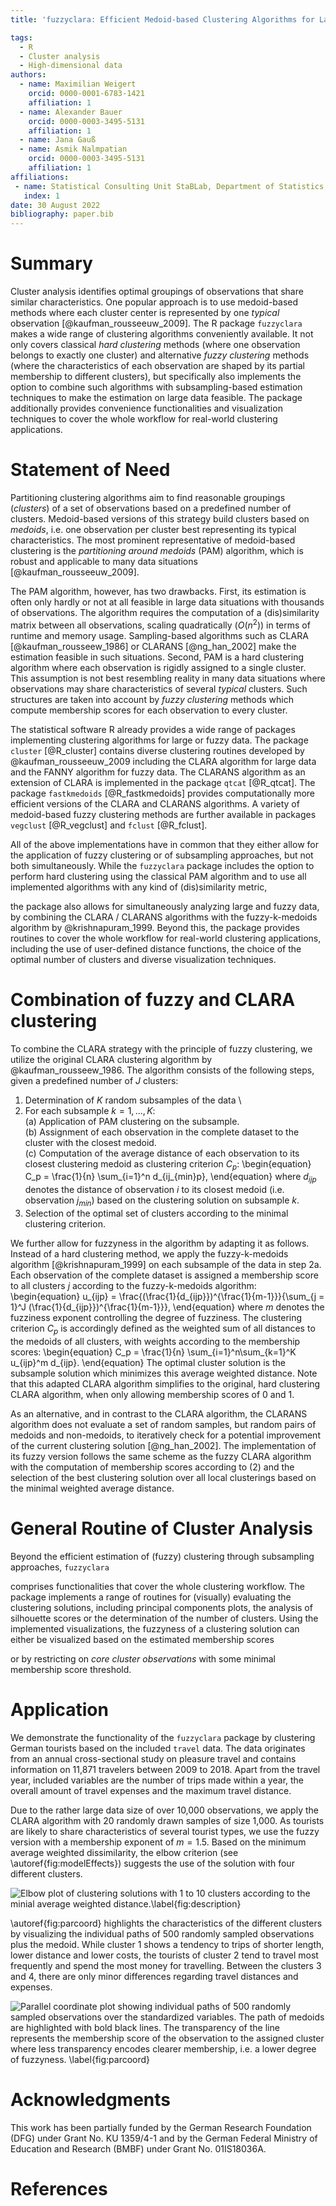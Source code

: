 ```yaml
---
title: 'fuzzyclara: Efficient Medoid-based Clustering Algorithms for Large and Fuzzy Data'

tags:
  - R
  - Cluster analysis
  - High-dimensional data
authors:
  - name: Maximilian Weigert
    orcid: 0000-0001-6783-1421
    affiliation: 1
  - name: Alexander Bauer
    orcid: 0000-0003-3495-5131
    affiliation: 1
  - name: Jana Gauß
  - name: Asmik Nalmpatian
    orcid: 0000-0003-3495-5131
    affiliation: 1
affiliations:
 - name: Statistical Consulting Unit StaBLab, Department of Statistics, LMU Munich, Germany
   index: 1
date: 30 August 2022
bibliography: paper.bib
---
```


# Summary

Cluster analysis identifies optimal groupings of observations that share similar
characteristics.
One popular approach is to use medoid-based methods where each cluster center is
represented by one *typical* observation [@kaufman_rousseeuw_2009].
The R package `fuzzyclara` makes a wide range of clustering algorithms conveniently available.
It not only covers classical *hard clustering* methods (where one observation belongs to exactly one cluster)
and alternative *fuzzy clustering* methods (where the characteristics of each observation
are shaped by its partial membership to different clusters), but specifically also implements
the option to combine such algorithms with subsampling-based estimation techniques to make the
estimation on large data feasible.
The package additionally provides convenience functionalities and visualization
techniques to cover the whole workflow for real-world clustering applications.


# Statement of Need

Partitioning clustering algorithms aim to find reasonable groupings (*clusters*)
of a set of observations based on a predefined number of clusters.
Medoid-based versions of this strategy build clusters based on *medoids*,
i.e. one observation per cluster best representing its typical characteristics.
The most prominent representative of medoid-based clustering is the
*partitioning around medoids* (PAM) algorithm, which is robust and applicable to
many data situations [@kaufman_rousseeuw_2009].

The PAM algorithm, however, has two drawbacks.
First, its estimation is often only hardly or not at all feasible in large data
situations with thousands of observations.
The algorithm requires the computation of a (dis)similarity matrix between all
observations, scaling quadratically ($O(n^2)$) in terms of runtime and
memory usage.
Sampling-based algorithms such as CLARA [@kaufman_rousseew_1986] or
CLARANS [@ng_han_2002] make the estimation feasible in such situations.
Second, PAM is a hard clustering algorithm where each observation is rigidly
assigned to a single cluster.
This assumption is not best resembling reality in many data situations where
observations may share characteristics of several *typical* clusters.
Such structures are taken into account by *fuzzy clustering* methods which
compute membership scores for each observation to every cluster.

The statistical software R already provides a wide range of packages implementing
clustering algorithms for large or fuzzy data.
The package `cluster` [@R_cluster] contains diverse clustering routines
developed by @kaufman_rousseeuw_2009 including the CLARA algorithm for large
data and the FANNY algorithm for fuzzy data.
The CLARANS algorithm as an extension of CLARA is implemented in the package
`qtcat` [@R_qtcat].
The package `fastkmedoids` [@R_fastkmedoids] provides computationally more efficient
versions of the CLARA and CLARANS algorithms.
A variety of medoid-based fuzzy clustering methods are further available in packages
`vegclust` [@R_vegclust] and `fclust` [@R_fclust].

All of the above implementations have in common that they either allow for the
application of fuzzy clustering or of subsampling approaches, but not both
simultaneously.
While the `fuzzyclara` package includes the option to perform hard clustering
using the classical PAM algorithm and to use all implemented algorithms with
any kind of (dis)similarity metric,
<!--The user may rely on a set of pre-defined common metrics
(which are used by `proxy::dist`) or use a self-defined metric.--> 
the package also allows for simultaneously analyzing large and
fuzzy data, by combining the CLARA / CLARANS algorithms with the
fuzzy-k-medoids algorithm by @krishnapuram_1999.
Beyond this, the package provides routines to cover the whole workflow for
real-world clustering applications, including the use of user-defined distance functions,
the choice of the optimal number of clusters and diverse visualization
techniques.

# Combination of fuzzy and CLARA clustering
To combine the CLARA strategy with the principle of fuzzy clustering,
we utilize the original CLARA clustering algorithm by @kaufman_rousseew_1986. The
algorithm consists of the following steps, given a predefined number of $J$
clusters:

1. Determination of $K$ random subsamples of the data \
2. For each subsample $k = 1,..., K$: \
   (a) Application of PAM clustering on the subsample. \
   (b) Assignment of each observation in the complete dataset to the cluster
   with the closest medoid. \
   (c) Computation of the average distance of each observation to its closest
   clustering medoid as clustering criterion $C_p$:
\begin{equation}
C_p = \frac{1}{n} \sum_{i=1}^n d_{ij_{min}p},
\end{equation}
where $d_{ijp}$ denotes the distance of observation $i$ to its closest medoid
(i.e. observation $j_{min}$) based on the clustering solution on subsample $k$.
3. Selection of the optimal set of clusters according to the minimal
clustering criterion.

We further allow for fuzzyness in the algorithm by adapting it as follows.
Instead of a hard clustering method, we apply the fuzzy-k-medoids algorithm
[@krishnapuram_1999] on each subsample of the data in step 2a.
Each observation of the complete dataset is assigned a membership score
to all clusters $j$ according to the fuzzy-k-medoids algorithm:
\begin{equation}
u_{ijp} = \frac{(\frac{1}{d_{ijp}})^{\frac{1}{m-1}}}{\sum_{j = 1}^J (\frac{1}{d_{ijp}})^{\frac{1}{m-1}}},
\end{equation}
where $m$ denotes the fuzziness exponent controlling the degree of fuzziness.
The clustering criterion $C_p$ is accordingly defined as the weighted sum of all distances
to the medoids of all clusters, with weights according to the membership scores:
\begin{equation}
C_p = \frac{1}{n} \sum_{i=1}^n\sum_{k=1}^K u_{ijp}^m d_{ijp}.
\end{equation}
The optimal cluster solution is the subsample solution which
minimizes this average weighted distance.
Note that this adapted CLARA algorithm simplifies to the original, hard clustering CLARA
algorithm, when only allowing membership scores of 0 and 1.

As an alternative, and in contrast to the CLARA algorithm, the CLARANS algorithm does not evaluate a
set of random samples, but random pairs of medoids and non-medoids, to iteratively
check for a potential improvement of the current clustering solution [@ng_han_2002].
The implementation of its fuzzy version follows
the same scheme as the fuzzy CLARA algorithm with the computation of membership
scores according to (2) and the selection of the best clustering solution over
all local clusterings based on the minimal weighted average distance.


# General Routine of Cluster Analysis

Beyond the efficient estimation of (fuzzy) clustering through subsampling approaches,
`fuzzyclara` 
<!--aims to provide a flexible toolbox for medoid-based clustering in
general which covers the whole clustering workflow.-->
comprises functionalities that cover the whole clustering workflow.
The package implements a range of routines for (visually) evaluating the clustering
solutions, including principal components plots, the analysis of silhouette scores
or the determination of the number of clusters.
Using the implemented visualizations, the fuzzyness of a clustering solution can either be visualized
based on the estimated membership scores
<!--(`clara_pca`, `clara_parcoord` and `clara_scatterplot`)-->
or by restricting on *core cluster observations* with some minimal membership score threshold.
<!--The optimal number of clusters may be determined by the function
`evaluate_cluster_numbers` which repeatedly performs the clustering with
different clusters based on the same random samples.-->

# Application
We demonstrate the functionality of the `fuzzyclara` package by clustering
German tourists based on the included `travel` data. The data originates from an
annual cross-sectional study on pleasure travel and contains information on
11\,871 travelers between 2009 to 2018. Apart from the travel year, included variables
are the number of trips made within a year, the overall amount of travel
expenses and the maximum travel distance.

Due to the rather large data size of over 10\,000 observations, we apply the CLARA algorithm with 20
randomly drawn samples of size 1\,000. As tourists are likely to share
characteristics of several tourist types, we use the fuzzy version with a
membership exponent of $m = 1.5$. Based on the minimum average weighted
dissimilarity, the elbow criterion (see \autoref{fig:modelEffects})
suggests the use of the solution with four different clusters.

![Elbow plot of clustering solutions with 1 to 10 clusters according to the minial average weighted distance.\label{fig:description}](figures/travel_elbow.png)

\autoref{fig:parcoord} highlights the characteristics of the different clusters by
visualizing the individual paths of 500 randomly sampled observations plus the
medoid. While cluster 1 shows a tendency to trips of shorter length, lower
distance and lower costs, the tourists of cluster 2 tend to travel most
frequently and spend the most money for travelling. Between the clusters 3 and
4, there are only minor differences regarding travel distances and expenses.

![Parallel coordinate plot showing individual paths of 500 randomly sampled observations over the standardized variables. The path of medoids are highlighted with bold black lines. The transparency of the line represents the membership score of the observation to the assigned cluster where less transparency encodes clearer membership, i.e. a lower degree of fuzzyness. \label{fig:parcoord}](figures/travel_clustered.png)

# Acknowledgments

This work has been partially funded by the German Research Foundation (DFG)
under Grant No. KU 1359/4-1 and by the German Federal Ministry of Education and
Research (BMBF) under Grant No. 01IS18036A.

# References
